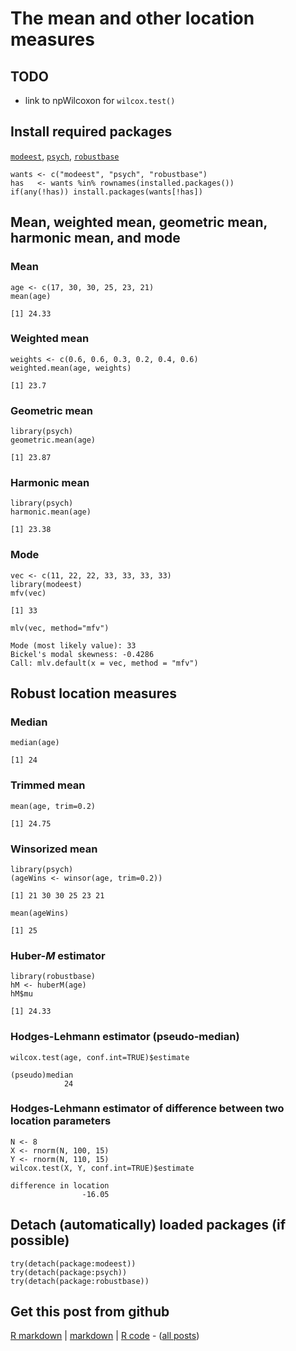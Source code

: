 The mean and other location measures
=========================

TODO
-------------------------

 - link to npWilcoxon for `wilcox.test()`

Install required packages
-------------------------

[`modeest`](http://cran.r-project.org/package=modeest), [`psych`](http://cran.r-project.org/package=psych), [`robustbase`](http://cran.r-project.org/package=robustbase)


    wants <- c("modeest", "psych", "robustbase")
    has   <- wants %in% rownames(installed.packages())
    if(any(!has)) install.packages(wants[!has])


Mean, weighted mean, geometric mean, harmonic mean, and mode
-------------------------

### Mean


    age <- c(17, 30, 30, 25, 23, 21)
    mean(age)

    [1] 24.33


### Weighted mean


    weights <- c(0.6, 0.6, 0.3, 0.2, 0.4, 0.6)
    weighted.mean(age, weights)

    [1] 23.7


### Geometric mean


    library(psych)
    geometric.mean(age)

    [1] 23.87


### Harmonic mean


    library(psych)
    harmonic.mean(age)

    [1] 23.38


### Mode


    vec <- c(11, 22, 22, 33, 33, 33, 33)
    library(modeest)
    mfv(vec)

    [1] 33

    mlv(vec, method="mfv")

    Mode (most likely value): 33 
    Bickel's modal skewness: -0.4286 
    Call: mlv.default(x = vec, method = "mfv") 


Robust location measures
-------------------------

### Median


    median(age)

    [1] 24


### Trimmed mean


    mean(age, trim=0.2)

    [1] 24.75


### Winsorized mean


    library(psych)
    (ageWins <- winsor(age, trim=0.2))

    [1] 21 30 30 25 23 21

    mean(ageWins)

    [1] 25


### Huber-$M$ estimator


    library(robustbase)
    hM <- huberM(age)
    hM$mu

    [1] 24.33


### Hodges-Lehmann estimator (pseudo-median)


    wilcox.test(age, conf.int=TRUE)$estimate

    (pseudo)median 
                24 


### Hodges-Lehmann estimator of difference between two location parameters


    N <- 8
    X <- rnorm(N, 100, 15)
    Y <- rnorm(N, 110, 15)
    wilcox.test(X, Y, conf.int=TRUE)$estimate

    difference in location 
                    -16.05 


Detach (automatically) loaded packages (if possible)
-------------------------


    try(detach(package:modeest))
    try(detach(package:psych))
    try(detach(package:robustbase))


Get this post from github
----------------------------------------------

[R markdown](https://github.com/dwoll/RExRepos/raw/master/Rmd/mean.Rmd) | [markdown](https://github.com/dwoll/RExRepos/raw/master/md/mean.md) | [R code](https://github.com/dwoll/RExRepos/raw/master/R/mean.R) - ([all posts](https://github.com/dwoll/RExRepos))
